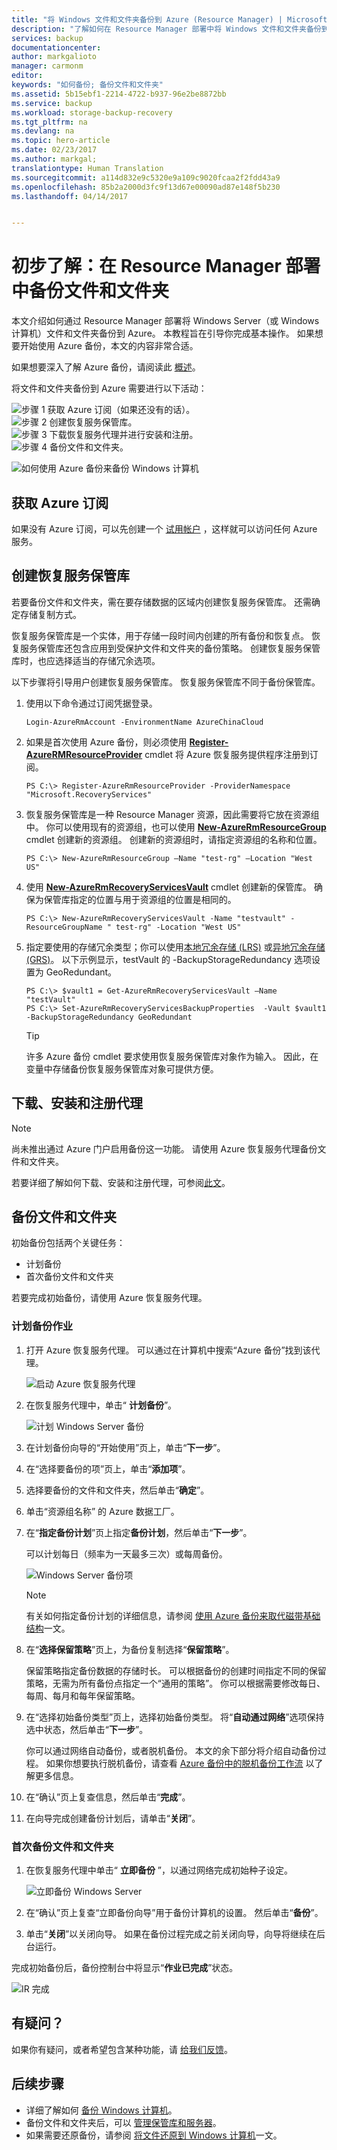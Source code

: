 ```yaml
---
title: "将 Windows 文件和文件夹备份到 Azure (Resource Manager) | Microsoft Docs"
description: "了解如何在 Resource Manager 部署中将 Windows 文件和文件夹备份到 Azure。"
services: backup
documentationcenter: 
author: markgalioto
manager: carmonm
editor: 
keywords: "如何备份; 备份文件和文件夹"
ms.assetid: 5b15ebf1-2214-4722-b937-96e2be8872bb
ms.service: backup
ms.workload: storage-backup-recovery
ms.tgt_pltfrm: na
ms.devlang: na
ms.topic: hero-article
ms.date: 02/23/2017
ms.author: markgal;
translationtype: Human Translation
ms.sourcegitcommit: a114d832e9c5320e9a109c9020fcaa2f2fdd43a9
ms.openlocfilehash: 85b2a2000d3fc9f13d67e00090ad87e148f5b230
ms.lasthandoff: 04/14/2017


---
```

# <a name="first-look-back-up-files-and-folders-in-resource-manager-deployment"></a>初步了解：在 Resource Manager 部署中备份文件和文件夹
本文介绍如何通过 Resource Manager 部署将 Windows Server（或 Windows 计算机）文件和文件夹备份到 Azure。 本教程旨在引导你完成基本操作。 如果想要开始使用 Azure 备份，本文的内容非常合适。

如果想要深入了解 Azure 备份，请阅读此 [概述](backup-introduction-to-azure-backup.md)。

将文件和文件夹备份到 Azure 需要进行以下活动：

![步骤 1](./media/backup-try-azure-backup-in-10-mins/step-1.png) 获取 Azure 订阅（如果还没有的话）。<br>
![步骤 2](./media/backup-try-azure-backup-in-10-mins/step-2.png) 创建恢复服务保管库。<br>
![步骤 3](./media/backup-try-azure-backup-in-10-mins/step-3.png) 下载恢复服务代理并进行安装和注册。<br>
![步骤 4](./media/backup-try-azure-backup-in-10-mins/step-4.png) 备份文件和文件夹。

![如何使用 Azure 备份来备份 Windows 计算机](./media/backup-try-azure-backup-in-10-mins/backup-process.png)

## <a name="get-an-azure-subscription"></a>获取 Azure 订阅
如果没有 Azure 订阅，可以先创建一个 [试用帐户](https://www.azure.cn/pricing/1rmb-trial/) ，这样就可以访问任何 Azure 服务。

## <a name="create-a-recovery-services-vault"></a>创建恢复服务保管库
若要备份文件和文件夹，需在要存储数据的区域内创建恢复服务保管库。 还需确定存储复制方式。

恢复服务保管库是一个实体，用于存储一段时间内创建的所有备份和恢复点。 恢复服务保管库还包含应用到受保护文件和文件夹的备份策略。 创建恢复服务保管库时，也应选择适当的存储冗余选项。

以下步骤将引导用户创建恢复服务保管库。 恢复服务保管库不同于备份保管库。

1. 使用以下命令通过订阅凭据登录。

    ```
    Login-AzureRmAccount -EnvironmentName AzureChinaCloud
    ```

2. 如果是首次使用 Azure 备份，则必须使用 **[Register-AzureRMResourceProvider](https://msdn.microsoft.com/library/mt679020.aspx)** cmdlet 将 Azure 恢复服务提供程序注册到订阅。

    ```
    PS C:\> Register-AzureRmResourceProvider -ProviderNamespace "Microsoft.RecoveryServices"
    ```
3. 恢复服务保管库是一种 Resource Manager 资源，因此需要将它放在资源组中。 你可以使用现有的资源组，也可以使用 **[New-AzureRmResourceGroup](https://msdn.microsoft.com/library/mt678985.aspx)** cmdlet 创建新的资源组。 创建新的资源组时，请指定资源组的名称和位置。  

    ```
    PS C:\> New-AzureRmResourceGroup –Name "test-rg" –Location "West US"
    ```
4. 使用 **[New-AzureRmRecoveryServicesVault](https://msdn.microsoft.com/library/mt643910.aspx)** cmdlet 创建新的保管库。 确保为保管库指定的位置与用于资源组的位置是相同的。

    ```
    PS C:\> New-AzureRmRecoveryServicesVault -Name "testvault" -ResourceGroupName " test-rg" -Location "West US"
    ```
5. 指定要使用的存储冗余类型；你可以使用[本地冗余存储 (LRS)](../storage/storage-redundancy.md#locally-redundant-storage) 或[异地冗余存储 (GRS)](../storage/storage-redundancy.md#geo-redundant-storage)。 以下示例显示，testVault 的 -BackupStorageRedundancy 选项设置为 GeoRedundant。

    ```
    PS C:\> $vault1 = Get-AzureRmRecoveryServicesVault –Name "testVault"
    PS C:\> Set-AzureRmRecoveryServicesBackupProperties  -Vault $vault1 -BackupStorageRedundancy GeoRedundant
    ```

   > [!TIP]
   > 许多 Azure 备份 cmdlet 要求使用恢复服务保管库对象作为输入。 因此，在变量中存储备份恢复服务保管库对象可提供方便。
   >
   >


## <a name="download-and-install-and-register-the-agent"></a>下载、安装和注册代理

> [!NOTE]
> 尚未推出通过 Azure 门户启用备份这一功能。 请使用 Azure 恢复服务代理备份文件和文件夹。

若要详细了解如何下载、安装和注册代理，可参阅[此文](./backup-configure-vault-classic.md#download-install-register-backup-agent)。

## <a name="back-up-your-files-and-folders"></a>备份文件和文件夹
初始备份包括两个关键任务：

- 计划备份
- 首次备份文件和文件夹

若要完成初始备份，请使用 Azure 恢复服务代理。

### <a name="to-schedule-the-backup-job"></a>计划备份作业
1. 打开 Azure 恢复服务代理。 可以通过在计算机中搜索“Azure 备份”找到该代理。

    ![启动 Azure 恢复服务代理](./media/backup-try-azure-backup-in-10-mins/snap-in-search.png)
2. 在恢复服务代理中，单击“ **计划备份**”。

    ![计划 Windows Server 备份](./media/backup-try-azure-backup-in-10-mins/schedule-first-backup.png)
3. 在计划备份向导的“开始使用”页上，单击“**下一步**”。
4. 在“选择要备份的项”页上，单击“**添加项**”。
5. 选择要备份的文件和文件夹，然后单击“**确定**”。
6. 单击“资源组名称” 的 Azure 数据工厂。
7. 在“**指定备份计划**”页上指定**备份计划**，然后单击“**下一步**”。

    可以计划每日（频率为一天最多三次）或每周备份。

    ![Windows Server 备份项](./media/backup-try-azure-backup-in-10-mins/specify-backup-schedule-close.png)

   > [!NOTE]
   > 有关如何指定备份计划的详细信息，请参阅 [使用 Azure 备份来取代磁带基础结构](backup-azure-backup-cloud-as-tape.md)一文。
   >

8. 在“**选择保留策略**”页上，为备份复制选择“**保留策略**”。

    保留策略指定备份数据的存储时长。 可以根据备份的创建时间指定不同的保留策略，无需为所有备份点指定一个“通用的策略”。 你可以根据需要修改每日、每周、每月和每年保留策略。
9. 在“选择初始备份类型”页上，选择初始备份类型。 将“**自动通过网络**”选项保持选中状态，然后单击“**下一步**”。

    你可以通过网络自动备份，或者脱机备份。 本文的余下部分将介绍自动备份过程。 如果你想要执行脱机备份，请查看 [Azure 备份中的脱机备份工作流](backup-azure-backup-import-export.md) 以了解更多信息。
10. 在“确认”页上复查信息，然后单击“**完成**”。
11. 在向导完成创建备份计划后，请单击“**关闭**”。

### <a name="to-back-up-files-and-folders-for-the-first-time"></a>首次备份文件和文件夹
1. 在恢复服务代理中单击“ **立即备份** ”，以通过网络完成初始种子设定。

    ![立即备份 Windows Server](./media/backup-try-azure-backup-in-10-mins/backup-now.png)
2. 在“确认”页上复查“立即备份向导”用于备份计算机的设置。 然后单击“**备份**”。
3. 单击“**关闭**”以关闭向导。 如果在备份过程完成之前关闭向导，向导将继续在后台运行。

完成初始备份后，备份控制台中将显示“**作业已完成**”状态。

![IR 完成](./media/backup-try-azure-backup-in-10-mins/ircomplete.png)

## <a name="questions"></a>有疑问？
如果你有疑问，或者希望包含某种功能，请 [给我们反馈](http://aka.ms/azurebackup_feedback)。

## <a name="next-steps"></a>后续步骤
- 详细了解如何 [备份 Windows 计算机](backup-configure-vault.md)。
- 备份文件和文件夹后，可以 [管理保管库和服务器](backup-azure-manage-windows-server-classic.md)。
- 如果需要还原备份，请参阅 [将文件还原到 Windows 计算机](backup-azure-restore-windows-server.md)一文。


